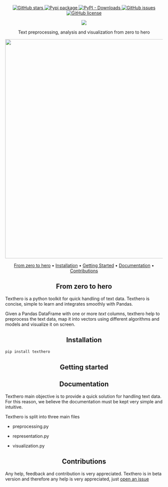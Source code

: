 <p align="center">
   <a href="https://github.com/jbesomi/texthero/stargazers">
    <img src="https://img.shields.io/github/stars/jbesomi/texthero.svg?colorA=orange&colorB=orange&logo=github"
         alt="GitHub stars">
   </a>
   <a href="https://pypi.org/search/?q=texthero">
      <img src="https://img.shields.io/pypi/v/texthero.svg?colorB=brightgreen"
           alt="Pypi package">
   </a>
   <a href="https://pypi.org/project/texthero/">
      <img alt="PyPI - Downloads" src="https://img.shields.io/pypi/dm/texthero">
   </a>
   <a href="https://github.com/jbesomi/texthero/issues">
        <img src="https://img.shields.io/github/issues/jbesomi/texthero.svg"
             alt="GitHub issues">
   </a>
   <a href="https://github.com/jbesomi/texthero/blob/master/LICENSE">
        <img src="https://img.shields.io/github/license/jbesomi/texthero.svg"
             alt="GitHub license">
   </a>   
</p>

<p align="center">
    <img src=".github/logo_v1.0.png">
</p>

<p align="center">Text preprocessing, analysis and visualization from zero to hero</p>

<p align="center">
    <img src=".github/demo.gif?raw=true" width="700">
</p>

<p align="center">
  <a href="#zero-to-hero">From zero to hero</a> •
  <a href="#installation">Installation</a> •
  <a href="#getting-started">Getting Started</a> •
  <a href="#documentation">Documentation</a> •
  <a href="#contributions">Contributions</a>
</p>


<h2 align="center">From zero to hero</h2>

Texthero is a python toolkit for quick handling of text data. Texthero is concise, simple to learn and integrates smoothly with Pandas.

Given a Pandas DataFrame with one or more _text_ columns, texthero help to preprocess the text data, map it into vectors using different algorithms and models and visualize it on screen.



<h2 align="center">Installation</h2>

```bash
pip install texthero
```

<h2 align="center">Getting started</h2>

<h2 align="center">Documentation</h2>

Texthero main objective is to provide a quick solution for handling text data. For this reason, we believe the documentation must be kept very simple and intuitive.

Texthero is split into three main files

- preprocessing.py

- representation.py

- visualization.py

<h2 align="center">Contributions</h2>

Any help, feedback and contribution is very appreciated. Texthero is in beta version and therefore any help is very appreciated, just [open an issue](issues)
